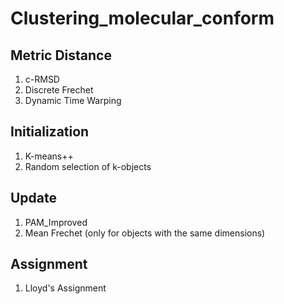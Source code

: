 # Clustering_molecular_conform

## Metric Distance
1. c-RMSD
2. Discrete Frechet
3. Dynamic Time Warping

## Initialization
1. K-means++  
2. Random selection of k-objects

## Update
1. PAM_Improved
2. Mean Frechet (only for objects with the same dimensions)

## Assignment 
1. Lloyd's Assignment

